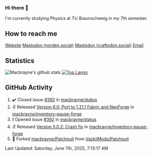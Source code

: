 ### Hi there 👋
I'm currently studying Physics at TU Braunschweig in my 7th semester.

## How to reach me
[Website](https://florentin-schleuss.de)
<a rel="me" href="https://norden.social/@florentin">Mastodon (norden.social)</a>
<a rel="me" href="https://craftodon.social/@frodolon">Mastodon (craftodon.social)</a>
[Email](mailto:hello@macbrayne.de)

## Statistics
![Macbrayne's github stats](https://github-readme-stats.vercel.app/api?username=macbrayne&count_private=true&show_icons=true&hide_rank=true&custom_title=macbrayne's%20GitHub%20Stats)
[![Top Langs](https://github-readme-stats.vercel.app/api/top-langs/?username=macbrayne&exclude_repo=liftron&layout=compact)](https://github.com/anuraghazra/github-readme-stats)
## GitHub Activity

<!--RECENT_ACTIVITY:start-->
1. ✔️ Closed issue [#392](https://github.com/macbrayne/status/issues/392) in [macbrayne/status](https://github.com/macbrayne/status)
2. ✌️ Released [Version 6.0: Port to 1.21.1 Fabric and NeoForge](https://github.com/macbrayne/inventory-pause-forge/releases/tag/v6.0.0) in [macbrayne/inventory-pause-forge](https://github.com/macbrayne/inventory-pause-forge)
3. ❗️ Opened issue [#392](https://github.com/macbrayne/status/issues/392) in [macbrayne/status](https://github.com/macbrayne/status)
4. ✌️ Released [Version 5.0.2: Crash fix](https://github.com/macbrayne/inventory-pause-forge/releases/tag/v5.0.2) in [macbrayne/inventory-pause-forge](https://github.com/macbrayne/inventory-pause-forge)
5. 🔱 Forked [macbrayne/Patchouli](https://github.com/macbrayne/Patchouli) from [VazkiiMods/Patchouli](https://github.com/VazkiiMods/Patchouli)
<!--RECENT_ACTIVITY:end-->

<!--RECENT_ACTIVITY:last_update-->
Last Updated: Saturday, June 7th, 2025, 7:13:17 AM
<!--RECENT_ACTIVITY:last_update_end-->


<!--
**macbrayne/macbrayne** is a ✨ _special_ ✨ repository because its `README.md` (this file) appears on your GitHub profile.

Here are some ideas to get you started:

- 🔭 I’m currently working on ...
- 🌱 I’m currently learning ...
- 👯 I’m looking to collaborate on ...
- 🤔 I’m looking for help with ...
- 💬 Ask me about ...
- 📫 How to reach me: ...
- 😄 Pronouns: ...
- ⚡ Fun fact: ...
-->
